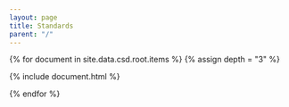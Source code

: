 ```yaml
---
layout: page
title: Standards
parent: "/"
---
```


{% for document in site.data.csd.root.items %}
{% assign depth = "3" %}

{% include document.html %}

{% endfor %}
